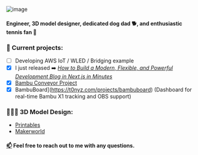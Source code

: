![image](https://komarev.com/ghpvc/?username=T0NYZ0&style=flat-square")
#### Engineer, 3D model designer, dedicated dog dad 🐕, and enthusiastic tennis fan 🎾

### 🚀 Current projects:

- [ ] Developing AWS IoT / WLED / Bridging example
- [x] I just released ➡️ *[How to Build a Modern, Flexible, and Powerful Development Blog in Next.js in Minutes](https://t0nyz.com/projects/nextjsblog)*
- [x] [Bambu Conveyor Project](https://t0nyz.com/projects/bambuconveyor)
- [x] BambuBoard](https://t0nyz.com/projects/bambuboard) (Dashboard for real-time Bambu X1 tracking and OBS support)

### 👨🏻‍🔬 3D Model Design:
- [Printables](https://www.printables.com/@tonyz)
- [Makerworld](https://makerworld.com/en/@t0nyz)


#### [📫](mailto:tonyz@outlook.com) Feel free to reach out to me with any questions. 
